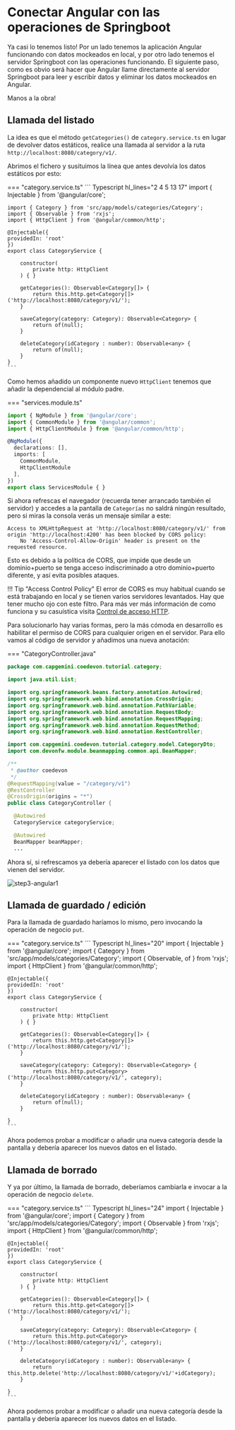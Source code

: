 # Conectar Angular con las operaciones de Springboot

Ya casi lo tenemos listo! Por un lado tenemos la aplicación Angular funcionando con datos mockeados en local, y por otro lado tenemos el servidor Springboot con las operaciones funcionando.
El siguiente paso, como es obvio será hacer que Angular llame directamente al servidor Springboot para leer y escribir datos y eliminar los datos mockeados en Angular.

Manos a la obra!

## Llamada del listado

La idea es que el método `getCategories()` de `category.service.ts` en lugar de devolver datos estáticos, realice una llamada al servidor a la ruta `http://localhost:8080/category/v1/`.

Abrimos el fichero y susituimos la línea que antes devolvía los datos estáticos por esto:

=== "category.service.ts"
    ``` Typescript hl_lines="2 4 5 13 17"
    import { Injectable } from '@angular/core';

    import { Category } from 'src/app/models/categories/Category';
    import { Observable } from 'rxjs';
    import { HttpClient } from '@angular/common/http';

    @Injectable({
    providedIn: 'root'
    })
    export class CategoryService { 

        constructor(
            private http: HttpClient
        ) { }

        getCategories(): Observable<Category[]> {
            return this.http.get<Category[]>('http://localhost:8080/category/v1/');
        }

        saveCategory(category: Category): Observable<Category> {
            return of(null);
        }

        deleteCategory(idCategory : number): Observable<any> {
            return of(null);
        }  
    }
    ```

Como hemos añadido un componente nuevo `HttpClient` tenemos que añadir la dependencial al módulo padre.

=== "services.module.ts"
``` Typescript hl_lines="3 9"
import { NgModule } from '@angular/core';
import { CommonModule } from '@angular/common';
import { HttpClientModule } from '@angular/common/http';

@NgModule({
  declarations: [],
  imports: [
    CommonModule,
    HttpClientModule
  ],
})
export class ServicesModule { }
```

Si ahora refrescas el navegador (recuerda tener arrancado también el servidor) y accedes a la pantalla de `Categorías` no saldrá ningún resultado, pero si miras la consola verás un mensaje similar a este:

```
Access to XMLHttpRequest at 'http://localhost:8080/category/v1/' from origin 'http://localhost:4200' has been blocked by CORS policy: 
    No 'Access-Control-Allow-Origin' header is present on the requested resource.
```

Esto es debido a la política de CORS, que impide que desde un dominio+puerto se tenga acceso indiscriminado a otro dominio+puerto diferente, y así evita posibles ataques.

!!! Tip "Access Control Policy"
    El error de CORS es muy habitual cuando se está trabajando en local y se tienen varios servidores levantados. Hay que tener mucho ojo con este filtro. Para más ver más información de como funciona y su casuística visita [Control de acceso HTTP](https://developer.mozilla.org/es/docs/Web/HTTP/Access_control_CORS).

Para solucionarlo hay varias formas, pero la más cómoda en desarrollo es habilitar el permiso de CORS para cualquier origen en el servidor. Para ello vamos al código de servidor y añadimos una nueva anotación:

=== "CategoryController.java"
``` Java hl_lines="6 21"
package com.capgemini.coedevon.tutorial.category;

import java.util.List;

import org.springframework.beans.factory.annotation.Autowired;
import org.springframework.web.bind.annotation.CrossOrigin;
import org.springframework.web.bind.annotation.PathVariable;
import org.springframework.web.bind.annotation.RequestBody;
import org.springframework.web.bind.annotation.RequestMapping;
import org.springframework.web.bind.annotation.RequestMethod;
import org.springframework.web.bind.annotation.RestController;

import com.capgemini.coedevon.tutorial.category.model.CategoryDto;
import com.devonfw.module.beanmapping.common.api.BeanMapper;

/**
 * @author coedevon
 */
@RequestMapping(value = "/category/v1")
@RestController
@CrossOrigin(origins = "*")
public class CategoryController {

  @Autowired
  CategoryService categoryService;

  @Autowired
  BeanMapper beanMapper;
  ...
```

Ahora sí, si refrescamos ya debería aparecer el listado con los datos que vienen del servidor.

![step3-angular1](../assets/images/step3-angular1.png)

## Llamada de guardado / edición

Para la llamada de guardado haríamos lo mismo, pero invocando la operación de negocio `put`.

=== "category.service.ts"
    ``` Typescript hl_lines="20"
    import { Injectable } from '@angular/core';
    import { Category } from 'src/app/models/categories/Category';
    import { Observable, of } from 'rxjs';
    import { HttpClient } from '@angular/common/http';

    @Injectable({
    providedIn: 'root'
    })
    export class CategoryService { 

        constructor(
            private http: HttpClient
        ) { }

        getCategories(): Observable<Category[]> {
            return this.http.get<Category[]>('http://localhost:8080/category/v1/');
        }

        saveCategory(category: Category): Observable<Category> {
            return this.http.put<Category>('http://localhost:8080/category/v1/', category);
        }

        deleteCategory(idCategory : number): Observable<any> {
            return of(null);
        }  

    } 
    ```

Ahora podemos probar a modificar o añadir una nueva categoría desde la pantalla y debería aparecer los nuevos datos en el listado.


## Llamada de borrado

Y ya por último, la llamada de borrado, deberíamos cambiarla e invocar a la operación de negocio `delete`.

=== "category.service.ts"
    ``` Typescript hl_lines="24"
    import { Injectable } from '@angular/core';
    import { Category } from 'src/app/models/categories/Category';
    import { Observable } from 'rxjs';
    import { HttpClient } from '@angular/common/http';

    @Injectable({
    providedIn: 'root'
    })
    export class CategoryService { 

        constructor(
            private http: HttpClient
        ) { }

        getCategories(): Observable<Category[]> {
            return this.http.get<Category[]>('http://localhost:8080/category/v1/');
        }

        saveCategory(category: Category): Observable<Category> {
            return this.http.put<Category>('http://localhost:8080/category/v1/', category);
        }

        deleteCategory(idCategory : number): Observable<any> {
            return this.http.delete('http://localhost:8080/category/v1/'+idCategory);
        }  

    } 
    ```

Ahora podemos probar a modificar o añadir una nueva categoría desde la pantalla y debería aparecer los nuevos datos en el listado.
